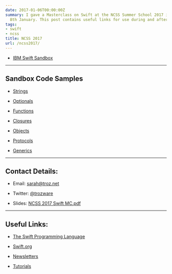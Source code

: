 ```yaml
---
date: 2017-01-06T00:00:00Z
summary: I gave a Masterclass on Swift at the NCSS Summer School 2017 in Sydney on
  8th January. This post contains useful links for use during and after my class.
tags:
- swift
- ncss
title: NCSS 2017
url: /ncss2017/
---
```


* [IBM Swift Sandbox](https://swiftlang.ng.bluemix.net/#/repl)

---

## Sandbox Code Samples

* [Strings](http://swiftlang.ng.bluemix.net/#/repl/58670662da20a814737c3562)

* [Optionals](http://swiftlang.ng.bluemix.net/#/repl/5868463fb5619f13e0a940af)

* [Functions](http://swiftlang.ng.bluemix.net/#/repl/5868954cb5619f13e0a940bd)

* [Closures](http://swiftlang.ng.bluemix.net/#/repl/5866f31fda20a814737c353b)

* [Objects](http://swiftlang.ng.bluemix.net/#/repl/5866f48bda20a814737c353c)

* [Protocols](http://swiftlang.ng.bluemix.net/#/repl/5866ed80da20a814737c3538)

* [Generics](http://swiftlang.ng.bluemix.net/#/repl/5866fc4dda20a814737c3557)

---

## Contact Details:

* Email: [sarah@troz.net](mailto:sarah@troz.net?subject=NCSS%202017)

* Twitter: [@trozware](https://twitter.com/trozware)

* Slides:
  [NCSS 2017 Swift MC.pdf](https://www.dropbox.com/s/09r19my3d6jk5jt/NCSS%202017%20Swift%20MC.pdf?dl=0)

---

## Useful Links:

* [The Swift Programming Language](https://itunes.apple.com/au/book/swift-programming-language/id881256329?mt=11)

* [Swift.org](https://swift.org)

* [Newsletters](https://www.raywenderlich.com/132258/top-5-ios-swift-newsletters)

* [Tutorials](https://www.raywenderlich.com)

